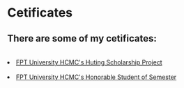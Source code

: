 # Cetificates
## There are some of my cetificates:
<br>
<li>
<a href="https://raw.githubusercontent.com/quangdlm/cetificates/main/FPT%20university%20HCMC's%20Hunting%20scholarship%20Project.jpg">FPT University HCMC's Huting Scholarship Project</a>
  </li>
<br>
<li>
<a href= "https://raw.githubusercontent.com/quangdlm/cetificates/main/Honorable%20student%20of%20semester.jpg"> FPT University HCMC's Honorable Student of Semester</a>
  </li>

